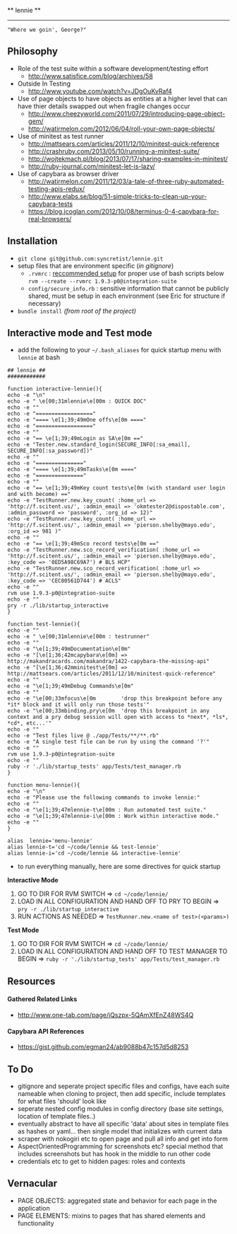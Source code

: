 ** lennie **
************

  ```"Where we goin', George?"```

## Philosophy
  * Role of the test suite within a software development/testing effort
    * http://www.satisfice.com/blog/archives/58
  * Outside In Testing
    * http://www.youtube.com/watch?v=JDgOuKvRaf4
  * Use of page objects to have objects as entities at a higher level that can have thier details swapped out when fragile changes occur
    * http://www.cheezyworld.com/2011/07/29/introducing-page-object-gem/
    * http://watirmelon.com/2012/06/04/roll-your-own-page-objects/
  * Use of minitest as test runner
    * http://mattsears.com/articles/2011/12/10/minitest-quick-reference
    * http://crashruby.com/2013/05/10/running-a-minitest-suite/
    * http://wojtekmach.pl/blog/2013/07/17/sharing-examples-in-minitest/
    * http://ruby-journal.com/minitest-let-is-lazy/
  * Use of capybara as browser driver
    * http://watirmelon.com/2011/12/03/a-tale-of-three-ruby-automated-testing-apis-redux/
    * http://www.elabs.se/blog/51-simple-tricks-to-clean-up-your-capybara-tests
    * https://blog.jcoglan.com/2012/10/08/terminus-0-4-capybara-for-real-browsers/

## Installation
- ```git clone git@github.com:syncretist/lennie.git```
- setup files that are environment specific (*in gitignore*)
  - ```.rvmrc``` : [reccommended setup](http://sirupsen.com/get-started-right-with-rvm/) for proper use of bash scripts below ```rvm --create --rvmrc 1.9.3-p0@integration-suite```
  - ```config/secure_info.rb``` : sensitive information that cannot be publicly shared, must be setup in each environment (see Eric for structure if necessary)
- ```bundle install``` *(from root of the project)*

## Interactive mode and Test mode

- add the following to your `~/.bash_aliases` for quick startup menu with ```lennie``` at bash

```
## lennie ##
############

function interactive-lennie(){
echo -e "\n"
echo -e " \e[00;31mlennie\e[00m : QUICK DOC"
echo -e ""
echo -e "=================="
echo -e "==== \e[1;39;49mOne offs\e[0m ===="
echo -e "=================="
echo -e ""
echo -e "== \e[1;39;49mLogin as SA\e[0m =="
echo -e "Tester.new.standard_login(SECURE_INFO[:sa_email], SECURE_INFO[:sa_password])"
echo -e ""
echo -e "==============="
echo -e "==== \e[1;39;49mTasks\e[0m ===="
echo -e "==============="
echo -e ""
echo -e "== \e[1;39;49mKey count tests\e[0m (with standard user login and with become) =="
echo -e "TestRunner.new.key_count( :home_url => 'http://f.scitent.us/', :admin_email => 'okmtester2@dispostable.com', :admin_password => 'password', :org_id => 12)"
echo -e "TestRunner.new.key_count( :home_url => 'http://f.scitent.us/', :admin_email => 'pierson.shelby@mayo.edu', :org_id => 981 )"
echo -e ""
echo -e "== \e[1;39;49mSco record tests\e[0m =="
echo -e "TestRunner.new.sco_record_verification( :home_url => 'http://f.scitent.us/', :admin_email => 'pierson.shelby@mayo.edu', :key_code => '0ED5A98C69A7') # BLS HCP"
echo -e "TestRunner.new.sco_record_verification( :home_url => 'http://f.scitent.us/', :admin_email => 'pierson.shelby@mayo.edu', :key_code => 'CEC80561D744') # ACLS"
echo -e ""
rvm use 1.9.3-p0@integration-suite
echo -e ""
pry -r ./lib/startup_interactive
}

function test-lennie(){
echo -e ""
echo -e " \e[00;31mlennie\e[00m : testrunner"
echo -e ""
echo -e "\e[1;39;49mDocumentation\e[0m"
echo -e "[\e[1;36;42mcapybara\e[0m] => http://makandracards.com/makandra/1422-capybara-the-missing-api"
echo -e "[\e[1;36;42mminitest\e[0m] => http://mattsears.com/articles/2011/12/10/minitest-quick-reference"
echo -e ""
echo -e "\e[1;39;49mDebug Commands\e[0m"
echo -e ""
echo -e "\e[00;33mfocus\e[0m        'drop this breakpoint before any *it* block and it will only run those tests'"
echo -e "\e[00;33mbinding.pry\e[0m  'drop this breakpoint in any context and a pry debug session will open with access to *next*, *ls*, *cd*, etc...'"
echo -e ""
echo -e "Test files live @ ./app/Tests/**/**.rb"
echo -e "A single test file can be run by using the command '?'"
echo -e ""
rvm use 1.9.3-p0@integration-suite
echo -e ""
ruby -r './lib/startup_tests' app/Tests/test_manager.rb
}

function menu-lennie(){
echo -e "\n"
echo -e "Please use the following commands to invoke lennie:"
echo -e ""
echo -e "\e[1;39;47mlennie-t\e[00m : Run automated test suite."
echo -e "\e[1;39;47mlennie-i\e[00m : Work within interactive mode."
echo -e ""
}

alias  lennie='menu-lennie'
alias lennie-t='cd ~/code/lennie && test-lennie'
alias lennie-i='cd ~/code/lennie && interactive-lennie'
```

- to run everything manually, here are some directives for quick startup

**Interactive Mode**

1. GO TO DIR FOR RVM SWITCH                                                      => ```cd ~/code/lennie/```
2. LOAD IN ALL CONFIGURATION AND HAND OFF TO PRY TO BEGIN                        => ```pry -r ./lib/startup_interactive```
3. RUN ACTIONS AS NEEDED                                                         => ```TestRunner.new.<name of test>(<params>)```

**Test Mode**

1. GO TO DIR FOR RVM SWITCH                                                      => ```cd ~/code/lennie/```
2. LOAD IN ALL CONFIGURATION AND HAND OFF TO TEST MANAGER TO BEGIN               => ```ruby -r './lib/startup_tests' app/Tests/test_manager.rb```

## Resources

#### Gathered Related Links
- http://www.one-tab.com/page/jQszpx-5QAmXfEnZ48WS4Q

#### Capybara API References
- https://gist.github.com/egman24/ab9088b47c157d5d8253


## To Do

- gitignore and seperate project specific files and configs, have each suite nameable when cloning to project, then add specific, include templates for what files 'should' look like
- seperate nested config modules in config directory (base site settings, location of template files..)
- eventually abstract to have all specific 'data' about sites in template files as hashes or yaml... then single model that initializes with current data
- scraper with nokogiri etc to open page and pull all info and get into form
- AspectOrientedProgramming for screenshots etc? special method that includes screenshots but has hook in the middle to run other code
- credentials etc to get to hidden pages: roles and contexts

## Vernacular

* PAGE OBJECTS: aggregated state and behavior for each page in the application
* PAGE ELEMENTS: mixins to pages that has shared elements and functionality